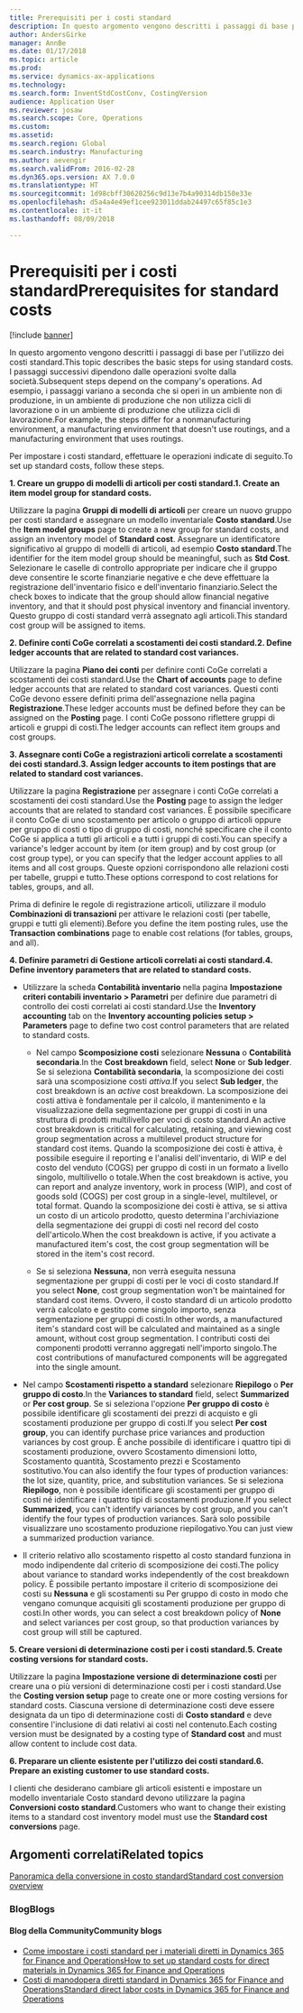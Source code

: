 ```yaml
---
title: Prerequisiti per i costi standard
description: In questo argomento vengono descritti i passaggi di base per l'utilizzo dei costi standard.
author: AndersGirke
manager: AnnBe
ms.date: 01/17/2018
ms.topic: article
ms.prod: 
ms.service: dynamics-ax-applications
ms.technology: 
ms.search.form: InventStdCostConv, CostingVersion
audience: Application User
ms.reviewer: josaw
ms.search.scope: Core, Operations
ms.custom: 
ms.assetid: 
ms.search.region: Global
ms.search.industry: Manufacturing
ms.author: aevengir
ms.search.validFrom: 2016-02-28
ms.dyn365.ops.version: AX 7.0.0
ms.translationtype: HT
ms.sourcegitcommit: 1d98cbff30620256c9d13e7b4a90314db150e33e
ms.openlocfilehash: d5a4a4e49ef1cee923011ddab24497c65f85c1e3
ms.contentlocale: it-it
ms.lasthandoff: 08/09/2018

---
```


# <a name="prerequisites-for-standard-costs"></a><span data-ttu-id="cd648-103">Prerequisiti per i costi standard</span><span class="sxs-lookup"><span data-stu-id="cd648-103">Prerequisites for standard costs</span></span>

[!include [banner](../includes/banner.md)]

<span data-ttu-id="cd648-104">In questo argomento vengono descritti i passaggi di base per l'utilizzo dei costi standard.</span><span class="sxs-lookup"><span data-stu-id="cd648-104">This topic describes the basic steps for using standard costs.</span></span> <span data-ttu-id="cd648-105">I passaggi successivi dipendono dalle operazioni svolte dalla società.</span><span class="sxs-lookup"><span data-stu-id="cd648-105">Subsequent steps depend on the company's operations.</span></span> <span data-ttu-id="cd648-106">Ad esempio, i passaggi variano a seconda che si operi in un ambiente non di produzione, in un ambiente di produzione che non utilizza cicli di lavorazione o in un ambiente di produzione che utilizza cicli di lavorazione.</span><span class="sxs-lookup"><span data-stu-id="cd648-106">For example, the steps differ for a nonmanufacturing environment, a manufacturing environment that doesn't use routings, and a manufacturing environment that uses routings.</span></span> 

<span data-ttu-id="cd648-107">Per impostare i costi standard, effettuare le operazioni indicate di seguito.</span><span class="sxs-lookup"><span data-stu-id="cd648-107">To set up standard costs, follow these steps.</span></span>

<span data-ttu-id="cd648-108">**1. Creare un gruppo di modelli di articoli per costi standard.**</span><span class="sxs-lookup"><span data-stu-id="cd648-108">**1. Create an item model group for standard costs.**</span></span>

<span data-ttu-id="cd648-109">Utilizzare la pagina **Gruppi di modelli di articoli** per creare un nuovo gruppo per costi standard e assegnare un modello inventariale **Costo standard**.</span><span class="sxs-lookup"><span data-stu-id="cd648-109">Use the **Item model groups** page to create a new group for standard costs, and assign an inventory model of **Standard cost**.</span></span> <span data-ttu-id="cd648-110">Assegnare un identificatore significativo al gruppo di modelli di articoli, ad esempio **Costo standard**.</span><span class="sxs-lookup"><span data-stu-id="cd648-110">The identifier for the item model group should be meaningful, such as **Std Cost**.</span></span> <span data-ttu-id="cd648-111">Selezionare le caselle di controllo appropriate per indicare che il gruppo deve consentire le scorte finanziarie negative e che deve effettuare la registrazione dell'inventario fisico e dell'inventario finanziario.</span><span class="sxs-lookup"><span data-stu-id="cd648-111">Select the check boxes to indicate that the group should allow financial negative inventory, and that it should post physical inventory and financial inventory.</span></span> <span data-ttu-id="cd648-112">Questo gruppo di costi standard verrà assegnato agli articoli.</span><span class="sxs-lookup"><span data-stu-id="cd648-112">This standard cost group will be assigned to items.</span></span>

<span data-ttu-id="cd648-113">**2. Definire conti CoGe correlati a scostamenti dei costi standard.**</span><span class="sxs-lookup"><span data-stu-id="cd648-113">**2. Define ledger accounts that are related to standard cost variances.**</span></span> 

<span data-ttu-id="cd648-114">Utilizzare la pagina **Piano dei conti** per definire conti CoGe correlati a scostamenti dei costi standard.</span><span class="sxs-lookup"><span data-stu-id="cd648-114">Use the **Chart of accounts** page to define ledger accounts that are related to standard cost variances.</span></span> <span data-ttu-id="cd648-115">Questi conti CoGe devono essere definiti prima dell'assegnazione nella pagina **Registrazione**.</span><span class="sxs-lookup"><span data-stu-id="cd648-115">These ledger accounts must be defined before they can be assigned on the **Posting** page.</span></span> <span data-ttu-id="cd648-116">I conti CoGe possono riflettere gruppi di articoli e gruppi di costi.</span><span class="sxs-lookup"><span data-stu-id="cd648-116">The ledger accounts can reflect item groups and cost groups.</span></span>

<span data-ttu-id="cd648-117">**3. Assegnare conti CoGe a registrazioni articoli correlate a scostamenti dei costi standard.**</span><span class="sxs-lookup"><span data-stu-id="cd648-117">**3. Assign ledger accounts to item postings that are related to standard cost variances.**</span></span> 

<span data-ttu-id="cd648-118">Utilizzare la pagina **Registrazione** per assegnare i conti CoGe correlati a scostamenti dei costi standard.</span><span class="sxs-lookup"><span data-stu-id="cd648-118">Use the **Posting** page to assign the ledger accounts that are related to standard cost variances.</span></span> <span data-ttu-id="cd648-119">È possibile specificare il conto CoGe di uno scostamento per articolo o gruppo di articoli oppure per gruppo di costi o tipo di gruppo di costi, nonché specificare che il conto CoGe si applica a tutti gli articoli e a tutti i gruppi di costi.</span><span class="sxs-lookup"><span data-stu-id="cd648-119">You can specify a variance's ledger account by item (or item group) and by cost group (or cost group type), or you can specify that the ledger account applies to all items and all cost groups.</span></span> <span data-ttu-id="cd648-120">Queste opzioni corrispondono alle relazioni costi per tabelle, gruppi e tutto.</span><span class="sxs-lookup"><span data-stu-id="cd648-120">These options correspond to cost relations for tables, groups, and all.</span></span> 

<span data-ttu-id="cd648-121">Prima di definire le regole di registrazione articoli, utilizzare il modulo **Combinazioni di transazioni** per attivare le relazioni costi (per tabelle, gruppi e tutti gli elementi).</span><span class="sxs-lookup"><span data-stu-id="cd648-121">Before you define the item posting rules, use the **Transaction combinations** page to enable cost relations (for tables, groups, and all).</span></span>

<span data-ttu-id="cd648-122">**4. Definire parametri di Gestione articoli correlati ai costi standard.**</span><span class="sxs-lookup"><span data-stu-id="cd648-122">**4. Define inventory parameters that are related to standard costs.**</span></span> 

-  <span data-ttu-id="cd648-123">Utilizzare la scheda **Contabilità inventario** nella pagina **Impostazione criteri contabili inventario > Parametri** per definire due parametri di controllo dei costi correlati ai costi standard.</span><span class="sxs-lookup"><span data-stu-id="cd648-123">Use the **Inventory accounting** tab on the **Inventory accounting policies setup > Parameters** page to define two cost control parameters that are related to standard costs.</span></span>

    -  <span data-ttu-id="cd648-124">Nel campo **Scomposizione costi** selezionare **Nessuna** o **Contabilità secondaria**.</span><span class="sxs-lookup"><span data-stu-id="cd648-124">In the **Cost breakdown** field, select **None** or **Sub ledger**.</span></span> <span data-ttu-id="cd648-125">Se si seleziona **Contabilità secondaria**, la scomposizione dei costi sarà una scomposizione costi *attiva*.</span><span class="sxs-lookup"><span data-stu-id="cd648-125">If you select **Sub ledger**, the cost breakdown is an *active* cost breakdown.</span></span> <span data-ttu-id="cd648-126">La scomposizione dei costi attiva è fondamentale per il calcolo, il mantenimento e la visualizzazione della segmentazione per gruppi di costi in una struttura di prodotti multilivello per voci di costo standard.</span><span class="sxs-lookup"><span data-stu-id="cd648-126">An active cost breakdown is critical for calculating, retaining, and viewing cost group segmentation across a multilevel product structure for standard cost items.</span></span> <span data-ttu-id="cd648-127">Quando la scomposizione dei costi è attiva, è possibile eseguire il reporting e l'analisi dell'inventario, di WIP e del costo del venduto (COGS) per gruppo di costi in un formato a livello singolo, multilivello o totale.</span><span class="sxs-lookup"><span data-stu-id="cd648-127">When the cost breakdown is active, you can report and analyze inventory, work in process (WIP), and cost of goods sold (COGS) per cost group in a single-level, multilevel, or total format.</span></span> <span data-ttu-id="cd648-128">Quando la scomposizione dei costi è attiva, se si attiva un costo di un articolo prodotto, questo determina l'archiviazione della segmentazione dei gruppi di costi nel record del costo dell'articolo.</span><span class="sxs-lookup"><span data-stu-id="cd648-128">When the cost breakdown is active, if you activate a manufactured item's cost, the cost group segmentation will be stored in the item's cost record.</span></span> 

    -  <span data-ttu-id="cd648-129">Se si seleziona **Nessuna**, non verrà eseguita nessuna segmentazione per gruppi di costi per le voci di costo standard.</span><span class="sxs-lookup"><span data-stu-id="cd648-129">If you select **None**, cost group segmentation won't be maintained for standard cost items.</span></span> <span data-ttu-id="cd648-130">Ovvero, il costo standard di un articolo prodotto verrà calcolato e gestito come singolo importo, senza segmentazione per gruppi di costi.</span><span class="sxs-lookup"><span data-stu-id="cd648-130">In other words, a manufactured item's standard cost will be calculated and maintained as a single amount, without cost group segmentation.</span></span> <span data-ttu-id="cd648-131">I contributi costi dei componenti prodotti verranno aggregati nell'importo singolo.</span><span class="sxs-lookup"><span data-stu-id="cd648-131">The cost contributions of manufactured components will be aggregated into the single amount.</span></span>

-  <span data-ttu-id="cd648-132">Nel campo **Scostamenti rispetto a standard** selezionare **Riepilogo** o **Per gruppo di costo**.</span><span class="sxs-lookup"><span data-stu-id="cd648-132">In the **Variances to standard** field, select **Summarized** or **Per cost group**.</span></span> <span data-ttu-id="cd648-133">Se si seleziona l'opzione **Per gruppo di costo** è possibile identificare gli scostamenti dei prezzi di acquisto e gli scostamenti produzione per gruppo di costi.</span><span class="sxs-lookup"><span data-stu-id="cd648-133">If you select **Per cost group**, you can identify purchase price variances and production variances by cost group.</span></span> <span data-ttu-id="cd648-134">È anche possibile di identificare i quattro tipi di scostamenti produzione, ovvero Scostamento dimensioni lotto, Scostamento quantità, Scostamento prezzi e Scostamento sostitutivo.</span><span class="sxs-lookup"><span data-stu-id="cd648-134">You can also identify the four types of production variances: the lot size, quantity, price, and substitution variances.</span></span> <span data-ttu-id="cd648-135">Se si seleziona **Riepilogo**, non è possibile identificare gli scostamenti per gruppo di costi né identificare i quattro tipi di scostamenti produzione.</span><span class="sxs-lookup"><span data-stu-id="cd648-135">If you select **Summarized**, you can't identify variances by cost group, and you can't identify the four types of production variances.</span></span> <span data-ttu-id="cd648-136">Sarà solo possibile visualizzare uno scostamento produzione riepilogativo.</span><span class="sxs-lookup"><span data-stu-id="cd648-136">You can just view a summarized production variance.</span></span>

-  <span data-ttu-id="cd648-137">Il criterio relativo allo scostamento rispetto al costo standard funziona in modo indipendente dal criterio di scomposizione dei costi.</span><span class="sxs-lookup"><span data-stu-id="cd648-137">The policy about variance to standard works independently of the cost breakdown policy.</span></span> <span data-ttu-id="cd648-138">È possibile pertanto impostare il criterio di scomposizione dei costi su **Nessuna** e gli scostamenti su Per gruppo di costo in modo che vengano comunque acquisiti gli scostamenti produzione per gruppo di costi.</span><span class="sxs-lookup"><span data-stu-id="cd648-138">In other words, you can select a cost breakdown policy of **None** and select variances per cost group, so that production variances by cost group will still be captured.</span></span>

<span data-ttu-id="cd648-139">**5. Creare versioni di determinazione costi per i costi standard.**</span><span class="sxs-lookup"><span data-stu-id="cd648-139">**5. Create costing versions for standard costs.**</span></span> 

<span data-ttu-id="cd648-140">Utilizzare la pagina **Impostazione versione di determinazione costi** per creare una o più versioni di determinazione costi per i costi standard.</span><span class="sxs-lookup"><span data-stu-id="cd648-140">Use the **Costing version setup** page to create one or more costing versions for standard costs.</span></span> <span data-ttu-id="cd648-141">Ciascuna versione di determinazione costi deve essere designata da un tipo di determinazione costi di **Costo standard** e deve consentire l'inclusione di dati relativi ai costi nel contenuto.</span><span class="sxs-lookup"><span data-stu-id="cd648-141">Each costing version must be designated by a costing type of **Standard cost** and must allow content to include cost data.</span></span>

<span data-ttu-id="cd648-142">**6. Preparare un cliente esistente per l'utilizzo dei costi standard.**</span><span class="sxs-lookup"><span data-stu-id="cd648-142">**6. Prepare an existing customer to use standard costs.**</span></span> 

<span data-ttu-id="cd648-143">I clienti che desiderano cambiare gli articoli esistenti e impostare un modello inventariale Costo standard devono utilizzare la pagina **Conversioni costo standard**.</span><span class="sxs-lookup"><span data-stu-id="cd648-143">Customers who want to change their existing items to a standard cost inventory model must use the **Standard cost conversions** page.</span></span>


<a name="related-topics"></a><span data-ttu-id="cd648-144">Argomenti correlati</span><span class="sxs-lookup"><span data-stu-id="cd648-144">Related topics</span></span>
--------

[<span data-ttu-id="cd648-145">Panoramica della conversione in costo standard</span><span class="sxs-lookup"><span data-stu-id="cd648-145">Standard cost conversion overview</span></span>](standard-cost-conversion-overview.md)

### <a name="blogs"></a><span data-ttu-id="cd648-146">Blog</span><span class="sxs-lookup"><span data-stu-id="cd648-146">Blogs</span></span>

#### <a name="community-blogs"></a><span data-ttu-id="cd648-147">Blog della Community</span><span class="sxs-lookup"><span data-stu-id="cd648-147">Community blogs</span></span>

- [<span data-ttu-id="cd648-148">Come impostare i costi standard per i materiali diretti in Dynamics 365 for Finance and Operations</span><span class="sxs-lookup"><span data-stu-id="cd648-148">How to set up standard costs for direct materials in Dynamics 365 for Finance and Operations</span></span>](https://financefunction.tech/2018/06/07/how-to-set-up-standard-costs-for-direct-materials-in-dynamics-365-for-finance-and-operations)
- [<span data-ttu-id="cd648-149">Costi di manodopera diretti standard in Dynamics 365 for Finance and Operations</span><span class="sxs-lookup"><span data-stu-id="cd648-149">Standard direct labor costs in Dynamics 365 for Finance and Operations</span></span>](https://financefunction.tech/2018/07/16/standard-direct-labor-cost-in-dynamics-365-for-finance-and-operations)


